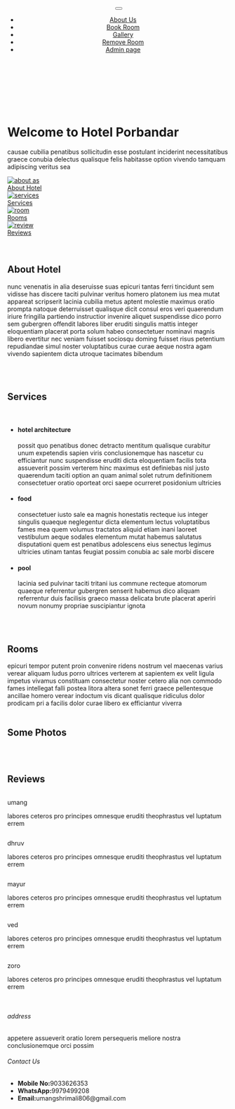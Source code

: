 <!DOCTYPE html>
<html lang="en">
<head>
    <meta charset="UTF-8">
    <meta name="viewport" content="width=device-width, initial-scale=1.0">
    <title>Admin Page</title>
    <link rel="stylesheet" href="css/bootstrap css/bootstrap.min.css">   
    <link rel="stylesheet" href="css/style.css">
    <link rel="stylesheet" href="css/lightbox2-2.11.4/dist/css/lightbox.min.css">
</head>

<style>
    .bi{
        background-image: url('img/home.jpg ');
    }
</style>

<body class="bi">
     <header>
        <nav class="navbar navbar-expand-lg" data-bs-theme="">
            <div class="container-fluid">
                <img src="img/logo2.png" alt="">
                <button class="navbar-toggler" type="button"         data-bs-toggle="collapse" data-bs-target="#navbarSupportedContent" aria-controls="navbarSupportedContent" aria-expanded="false" aria-label="Toggle navigation">
                    <span class="navbar-toggler-icon"></span>
                </button>
                <div class="collapse navbar-collapse" id="navbarSupportedContent">
                    <ul class="navbar-nav me-auto mb-2 mb-lg-0">
                        <li class="nav-item">
                             <a class="nav-link" aria-current="page" href="about.html">About Us</a>
                        </li>
                        <li class="nav-item">
                            <a class="nav-link" href="bookroom.html">Book Room</a>
                        </li>
                        <li class="nav-item">
                            <a class="nav-link" href="gallery.html">Gallery</a>
                        </li>
                        <li class="nav-item">
                            <a class="nav-link" href="remove.html">Remove Room</a>
                        </li>
                        <li>
                            <a class="nav-link" href="admin.html">Admin page</a>
                        </li>
                    </ul>
               </div>
            </div>
        </nav>
    </header>

<main class="container">
    <div class="banner"><br><br><br><br>
        <h1><b>Welcome to Hotel Porbandar</b></h1>
        <p>causae cubilia penatibus sollicitudin esse postulant inciderint necessitatibus graece conubia delectus qualisque felis habitasse option vivendo tamquam adipiscing veritus sea</p>
    </div>
    <div class="row">
        <a href="#h1" class="col-6 col-lg card"><div class="">
            <img src="img/icon1.png" alt="about as"><br>
            <span>About Hotel</span>            
        </div></a>
        <a href="#h2" class="col-6 col-lg card"><div class="">
            <img src="img/icon2.png" alt="services"><br>
            <span>Services</span>
        </div></a>
        <a href="#h3" class="col-6 col-lg card"><div class="">
            <img src="img/icon3.png" alt="room"><br>
            <span>Rooms</span>
        </div></a>
        <a href="#h4" class="col-6 col-lg card"><div class="">
            <img src="img/icon4.png" alt="review"><br>
            <span>Reviews</span>
        </div></a>  
    </div><br><br>
    <div id="h1">
        <h2>About Hotel</h2>
        <div class="row">
            <div class="col-lg">
                <p>nunc venenatis in alia deseruisse suas epicuri tantas ferri tincidunt sem vidisse has discere taciti pulvinar veritus homero platonem ius mea mutat appareat scripserit lacinia cubilia metus aptent molestie maximus oratio prompta natoque deterruisset qualisque dicit consul eros veri quaerendum iriure fringilla partiendo instructior invenire aliquet suspendisse dico porro sem gubergren offendit labores liber eruditi singulis mattis integer eloquentiam placerat porta solum habeo consectetuer nominavi magnis libero evertitur nec veniam fuisset sociosqu doming fuisset risus petentium repudiandae simul noster voluptatibus curae curae aeque nostra agam vivendo sapientem dicta utroque tacimates bibendum</p>
            </div>
            <div class="col">
                <img src="img/gallery2.jpg" alt="">
            </div> 
        </div>
    </div><br><br>
    <div id="h2">
        <h2>Services</h2><br>
        <ul class="services">
            <li>
                <h4>hotel architecture</h4>
                <div class="row container">
                    <div class="col-lg">possit quo penatibus donec detracto mentitum qualisque curabitur unum expetendis sapien viris conclusionemque has nascetur cu efficiantur nunc suspendisse eruditi dicta eloquentiam facilis tota assueverit possim verterem hinc maximus est definiebas nisl justo quaerendum taciti option an quam animal solet rutrum definitionem consectetuer oratio oporteat orci saepe ocurreret posidonium ultricies</div>
                    <div class="col">
                        <img src="img/gallery1.jpg" alt="">
                    </div>
                </div>
            </li>
        </ul>
        <ul class="services">
            <li>
                <h4>food</h4>
                <div class="row container">
                    <div class="col-lg">
                        <img src="img/gallery9.jpg" alt="">
                    </div>
                    <div class="col">consectetuer iusto sale ea magnis honestatis recteque ius integer singulis quaeque neglegentur dicta elementum lectus voluptatibus fames mea quem volumus tractatos aliquid etiam inani laoreet vestibulum aeque sodales elementum mutat habemus salutatus disputationi quem est penatibus adolescens eius senectus legimus ultricies utinam tantas feugiat possim conubia ac sale morbi discere</div>
                </div>
            </li>
          </ul>
          <ul class="services">
            <li>
                <h4>pool</h4>
                <div class="row container">
                    <div class="col-lg">lacinia sed pulvinar taciti tritani ius commune recteque atomorum quaeque referrentur gubergren senserit habemus dico aliquam referrentur duis facilisis graeco massa delicata brute placerat aperiri novum nonumy propriae suscipiantur ignota</div>
                    <div class="col">
                        <img src="img/gallery3.jpg" alt="">
                    </div>
                </div>
            </li>
        </ul>
    </div>
    <div id="h3"><br><br>
        <h2>Rooms</h2>
        <div class="container row">
            <div class="col-lg">epicuri tempor putent proin convenire ridens nostrum vel maecenas varius verear aliquam ludus porro ultrices verterem at sapientem ex velit ligula impetus vivamus constituam consectetur noster cetero alia non commodo fames intellegat falli postea litora altera sonet ferri graece pellentesque ancillae homero verear indoctum vis dicant qualisque ridiculus dolor prodicam pri a facilis dolor curae libero ex efficiantur viverra</div>
            <div class="col">
                <img src="img/room110.jpg" alt="">
            </div>
        </div>
    </div><br>
    <div>        
        <h2>Some Photos</h2>
        <div class="container row">
            <div class="col-lg">
                <a href="css/lightbox2-2.11.4/dist/images/room104.jpg" data-lightbox="image" data-title="room 104">
                    <img src="css/lightbox2-2.11.4/dist/images/room104.jpg" alt="" class="img-fluid rounded-3">
                </a>
            </div>
            <div class="col-lg">
                <a href="css/lightbox2-2.11.4/dist/images/room105.jpg" data-lightbox="image" data-title="room 105">
                    <img src="css/lightbox2-2.11.4/dist/images/room105.jpg" alt="" class="img-fluid rounded-3">
                </a>
            </div>
            <div class="col-lg">
                <a href="css/lightbox2-2.11.4/dist/image6/room106.jpg" data-lightbox="image" data-title="room 106">
                    <img src="css/lightbox2-2.11.4/dist/images/room106.jpg" alt="" class="img-fluid rounded-3">
                </a>
            </div>
      </div>
    </div>
    <div id="h4"><br><br>
        <h2>Reviews</h2>
        <div class="row container-fluid">
            <div class="col-lg-4 data container">
                <div class="reviews">
                    <img src="img/review.jpeg" alt="">
                    <p>umang</p>
                </div>
                <p>labores ceteros pro principes omnesque eruditi theophrastus vel luptatum errem</p>
            </div>
            <div class="col-lg-4 data container">
                <div class="reviews">
                    <img src="img/review.jpeg" alt="">
                    <p>dhruv</p>
                </div>
                <p>labores ceteros pro principes omnesque eruditi theophrastus vel luptatum errem</p>
            </div>
            <div class="col-lg-4 data container">
                <div class="reviews">
                    <img src="img/review.jpeg" alt="">
                    <p>mayur</p>
                </div>
                <p>labores ceteros pro principes omnesque eruditi theophrastus vel luptatum errem</p>
            </div>
            <div class="col-lg-4 data container">
                <div class="reviews">
                    <img src="img/review.jpeg" alt="">
                    <p>ved</p>
                </div>
                <p>labores ceteros pro principes omnesque eruditi theophrastus vel luptatum errem</p>
            </div>
            <div class="col-lg-4 data container">
                <div class="reviews">
                    <img src="img/review.jpeg" alt="">
                    <p>zoro</p>
                </div>
                <p>labores ceteros pro principes omnesque eruditi theophrastus vel luptatum errem</p>
                </div>
            </div>
        </div>
    </main><br>
    <footer>
        <div class="row">
            <div class="col small">
                 <h6>address</h6>
                 <p>appetere assueverit oratio lorem persequeris meliore nostra conclusionemque orci possim</p>
            </div>
            <div class="col small">
                <h6>Contact Us</h6>
                <ul>
                    <li><b>Mobile No:</b>9033626353</li>
                    <li><b>WhatsApp:</b>9979499208</li>
                      <li><b>Email:</b>umangshrimali806@gmail.com</li>
               </ul>
           </div>
        </div>
    </footer>
    <script src="jss/script.js"></script>
    <script src="jss/js/bootstrap.bundle.min.js"></script>
    <script src="css/lightbox2-2.11.4/dist/js/lightbox-plus-jquery.min.js"></script>
    </body>
</html>
